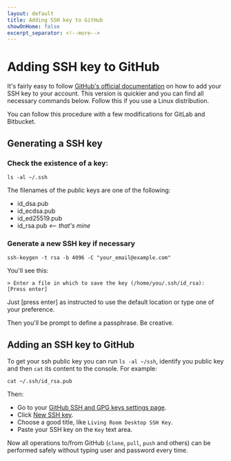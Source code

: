 ```yaml
---
layout: default
title: Adding SSH key to GitHub
showOnHome: false
excerpt_separator: <!--more-->
---
```


# Adding SSH key to GitHub

It's fairly easy to follow [GitHub's official documentation](https://help.github.com/en/articles/adding-a-new-ssh-key-to-your-github-account) on how to add your SSH key to your account. This version is quickier and you can find all necessary commands below. Follow this if you use a Linux distribution.

You can follow this procedure with a few modifications for GitLab and Bitbucket.

<!--more-->

## Generating a SSH key

### Check the existence of a key:
```
ls -al ~/.ssh
```
The filenames of the public keys are one of the following:

- id_dsa.pub
- id_ecdsa.pub
- id_ed25519.pub
- id_rsa.pub  _<-- that's mine_

### Generate a new SSH key if necessary
```
ssh-keygen -t rsa -b 4096 -C "your_email@example.com"
```

You'll see this:
```
> Enter a file in which to save the key (/home/you/.ssh/id_rsa): [Press enter]
```
Just [press enter] as instructed to use the default location or type one of your preference.

Then you'll be prompt to define a passphrase. Be creative.

## Adding an SSH key to GitHub

To get your ssh public key you can run `ls -al ~/ssh`, identify you public key and then `cat` its content to the console. For example: 
```
cat ~/.ssh/id_rsa.pub
```
 Then:

- Go to your [GitHub SSH and GPG keys settings page](https://github.com/settings/keys). 
- Click [New SSH key](https://github.com/settings/ssh/new). 
- Choose a good title, like `Living Room Desktop SSH Key`.
- Paste your SSH key on the `Key` text area.

Now all operations to/from GitHub (`clone`, `pull`, `push` and others) can be performed safely without typing user and password every time.